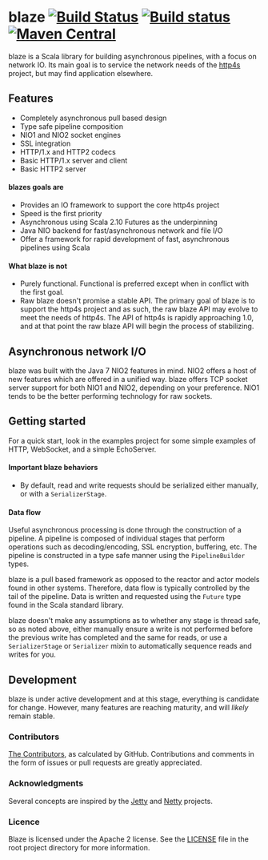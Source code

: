 blaze [![Build Status](https://travis-ci.org/http4s/blaze.svg?branch=master)](https://travis-ci.org/http4s/blaze) [![Build status](https://ci.appveyor.com/api/projects/status/tvckm9ympn3gp20d?svg=true)](https://ci.appveyor.com/project/ChristopherDavenport/blaze) [![Maven Central](https://maven-badges.herokuapp.com/maven-central/org.http4s/blaze-http_2.12/badge.svg)](https://maven-badges.herokuapp.com/maven-central/org.http4s/blaze-http_2.12)
=====

blaze is a Scala library for building asynchronous pipelines, with a focus on network IO. Its main goal is
to service the network needs of the [http4s][http4s] project, but may find application elsewhere.

## Features
- Completely asynchronous pull based design
- Type safe pipeline composition
- NIO1 and NIO2 socket engines
- SSL integration
- HTTP/1.x and HTTP2 codecs
- Basic HTTP/1.x server and client
- Basic HTTP2 server

#### blazes goals are
- Provides an IO framework to support the core http4s project
- Speed is the first priority
- Asynchronous using Scala 2.10 Futures as the underpinning
- Java NIO backend for fast/asynchronous network and file I/O
- Offer a framework for rapid development of fast, asynchronous pipelines using Scala

#### What blaze is not
- Purely functional. Functional is preferred except when in conflict with the first goal.
- Raw blaze doesn't promise a stable API. The primary goal of blaze is to support the http4s project
  and as such, the raw blaze API may evolve to meet the needs of http4s. The API of http4s is rapidly
  approaching 1.0, and at that point the raw blaze API will begin the process of stabilizing.

## Asynchronous network I/O
blaze was built with the Java 7 NIO2 features in mind. NIO2 offers a host of new features which are offered 
in a unified way. blaze offers TCP socket server support for both NIO1 and NIO2, depending on your preference. 
NIO1 tends to be the better performing technology for raw sockets.

## Getting started
For a quick start, look in the examples project for some simple examples of HTTP, WebSocket, and a simple EchoServer. 

#### Important blaze behaviors
* By default, read and write requests should be serialized either manually, or with a `SerializerStage`.

#### Data flow

Useful asynchronous processing is done through the construction of a pipeline. A pipeline is composed of individual
stages that perform operations such as decoding/encoding, SSL encryption, buffering, etc. The pipeline is constructed
in a type safe manner using the `PipelineBuilder` types.

blaze is a pull based framework as opposed to the reactor and actor models found in other systems. Therefore, 
data flow is typically controlled by the tail of the pipeline. Data is written and requested using the `Future`
type found in the Scala standard library.

blaze doesn't make any assumptions as to whether any stage is thread safe, so as noted above, either manually
ensure a write is not performed before the previous write has completed and the same for reads, or use a 
`SerializerStage` or `Serializer` mixin to automatically sequence reads and writes for you.

## Development
blaze is under active development and at this stage, everything is candidate for change. However, many features are
reaching maturity, and will _likely_ remain stable. 

### Contributors
[The Contributors](https://github.com/http4s/blaze/graphs/contributors?from=2013-01-01&type=c), as calculated by GitHub.
Contributions and comments in the form of issues or pull requests are greatly appreciated.

### Acknowledgments
Several concepts are inspired by the [Jetty][jetty] and [Netty][netty]
projects.

### Licence
Blaze is licensed under the Apache 2 license. See the [LICENSE][license] file in the root project directory for more information.

[http4s]: https://github.com/http4s/http4s
[jetty]: http://www.eclipse.org/jetty/
[license]: https://github.com/http4s/http4s/blob/master/LICENSE
[netty]: http://netty.io/
